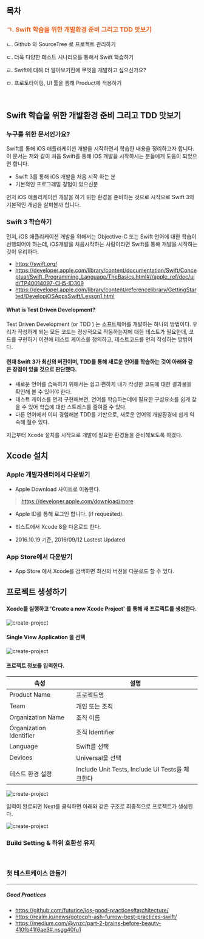 ## 목차

### <span style="color:#eb6420">ㄱ. Swift 학습을 위한 개발환경 준비 그리고 TDD 맛보기</span>

ㄴ. Github 와 SourceTree 로 프로젝트 관리하기

ㄷ. 더욱 다양한 테스트 시나리오를 통해서 Swift 학습하기

ㄹ. Swift에 대해 더 알아보기전에 무엇을 개발하고 싶으신가요?

ㅁ. 프로토타이핑, UI 툴을 통해 Product에 적용하기

<br>

## Swift 학습을 위한 개발환경 준비 그리고 TDD 맛보기

### 누구를 위한 문서인가요?

Swift를 통해 iOS 애플리케이션 개발을 시작하면서 학습한 내용을 정리하고자 합니다. 이 문서는 저와 같이 처음 Swift를 통해 iOS 개발을 시작하시는 분들에게 도움이 되었으면 합니다.

- Swift 3를 통해 iOS 개발을 처음 시작 하는 분
- 기본적인 프로그래밍 경험이 있으신분

먼저 iOS 애플리케이션 개발을 하기 위한 환경을 준비하는 것으로 시작으로 Swift 3의 기본적인 개념을 살펴볼까 합니다.

### Swift 3 학습하기 

먼저, iOS 애플리케이션 개발을 위해서는 Objective-C 또는 Swift 언어에 대한 학습이 선행되어야 하는데, iOS개발을 처음시작하는 사람이라면 Swift를 통해 개발을 시작하는 것이 유리하다. 

- https://swift.org/
- https://developer.apple.com/library/content/documentation/Swift/Conceptual/Swift_Programming_Language/TheBasics.html#//apple_ref/doc/uid/TP40014097-CH5-ID309
- https://developer.apple.com/library/content/referencelibrary/GettingStarted/DevelopiOSAppsSwift/Lesson1.html

#### What is Test Driven Development?

Test Driven Development (or TDD ) 는  소프트웨어를 개발하는 하나의 방법이다. 우리가 작성하게 되는 모든 코드는 정상적으로 작동하는지에 대한 테스트가 필요한데, 코드를 구현하기 이전에 테스트 케이스를 정의하고, 테스트코드를 먼저 작성하는 방법이다. 

#### 현재 Swift 3가 최신의 버전이며, TDD를 통해 새로운 언어를 학습하는 것이 아래와 같은 장점이 있을 것으로 판단했다.

- 새로운 언어를 습득하기 위해서는 쉽고 편하게 내가 작성한 코드에 대한 결과물을 확인해 볼 수 있어야 한다.
- 테스트 케이스를 먼저 구현해보면, 언어를 학습하는데에 필요한 구성요소를 쉽게 찾을 수 있어 학습에 대한 스트레스를 줄여줄 수 있다.
- 다른 언어에서 이미 경험해본 TDD를 기반으로, 새로운 언어의 개발환경에 쉽게 익숙해 질수 있다.

지금부터 Xcode 설치를 시작으로 개발에 필요한 환경들을 준비해보도록 하겠다.


## Xcode 설치

### Apple 개발자센터에서 다운받기

- Apple Download 사이트로 이동한다.
> https://developer.apple.com/download/more

- Apple ID를 통해 로그인 합니다. (if requested).

- 리스트에서 Xcode 8을 다운로드 한다.
- 2016.10.19 기준, 2016/09/12 Lastest Updated

### App Store에서 다운받기

- App Store 에서 Xcode를 검색하면 최신의 버전을 다운로드 할 수 있다.


## 프로젝트 생성하기

#### Xcode를 실행하고 'Create a new Xcode Project' 를 통해 새 프로젝트를 생성한다.

![create-project](http://image.toast.com/aaaaahq/xcode-create-project-1.png)

#### Single View Application 을 선택


![create-project](http://image.toast.com/aaaaahq/xcode-create-project-2.png)


#### 프로젝트 정보를 입력한다.

| 속성 | 설명  |
|-|-|
| Product Name | 프로젝트명 |
| Team | 개인 또는 조직 |
| Organization Name | 조직 이름
| Organization Identifier | 조직 Identifier
| Language | Swift를 선택
| Devices | Universal을 선택 |
| 테스트 환경 설정 | Include Unit Tests, Include UI Tests를 체크한다 |

![create-project](http://image.toast.com/aaaaahq/xcode-create-project-3.png)


입력이 완료되면 Next를 클릭하면 아래와 같은 구조로 최종적으로 프로젝트가 생성된다.

![create-project](http://image.toast.com/aaaaahq/xcode-create-project-4.png)


### Build Setting & 하위 호환성 유지

<br>

### 첫 테스트케이스 만들기



---

##### Good Practices
- https://github.com/futurice/ios-good-practices#architecture/
- https://realm.io/news/gotocph-ash-furrow-best-practices-swift/
- https://medium.com/@ynzc/part-2-brains-before-beauty-410fb41f6ae3#.nsgg40fu1

